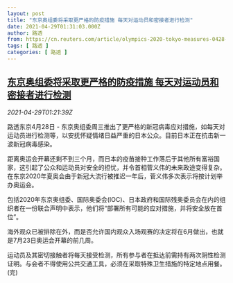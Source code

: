 ```yaml
---
layout: post
title: "东京奥组委将采取更严格的防疫措施 每天对运动员和密接者进行检测"
date: 2021-04-29T01:31:03.000Z
author: 路透
from: https://cn.reuters.com/article/olympics-2020-tokyo-measures-0428-wedn-idCNKBS2CG033
tags: [ 路透 ]
categories: [ 路透 ]
---
```

<!--1619659863000-->
[东京奥组委将采取更严格的防疫措施 每天对运动员和密接者进行检测](https://cn.reuters.com/article/olympics-2020-tokyo-measures-0428-wedn-idCNKBS2CG033)
------

<div>
<div><i>2021-04-29T01:21:39Z</i></div><p>路透东京4月28日 - 东京奥组委周三推出了更严格的新冠病毒应对措施，如每天对运动员进行检测等，以安抚怀疑情绪日益严重的日本公众。目前日本正在抗击新一波新冠病毒感染。</p><p>距离奥运会开幕还剩不到三个月，而日本的疫苗接种工作落后于其他所有富裕国家，这引起了公众和运动员对安全的担忧，并令首相菅义伟的未来政途变得复杂。在东京2020年夏奥会由于新冠大流行被推迟一年后，菅义伟多次表示将按计划举办奥运会。</p><p>包括2020年东京奥组委、国际奥委会(IOC)、日本政府和国际残奥委员会在内的组织者在一份联合声明中表示，他们将“部署所有可能的应对措施，并将安全放在首位”。</p><p>海外观众已被排除在外，而是否允许国内观众入场观赛的决定将在6月做出，也就是7月23日奥运会开幕的前几周。</p><p>运动员及其密切接触者将每天接受检测，所有参与者在抵达前需持有两次阴性检测证明。与会者不得使用公共交通工具，必须在采取特殊卫生措施的特定地点用餐。(完)</p>
</div>
